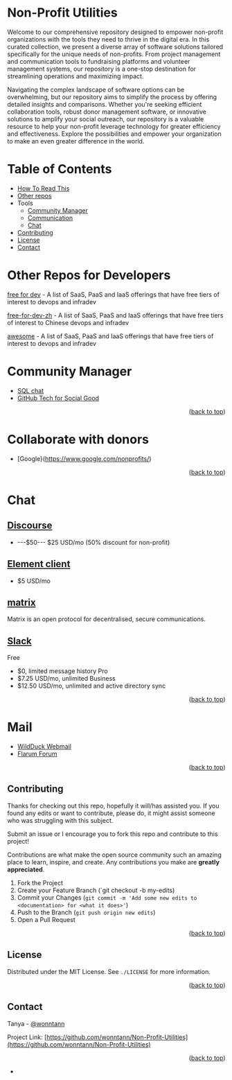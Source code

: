 # Non-Profit Utilities

Welcome to our comprehensive repository designed to empower non-profit organizations with the tools they need to thrive in the digital era. In this curated collection, we present a diverse array of software solutions tailored specifically for the unique needs of non-profits. From project management and communication tools to fundraising platforms and volunteer management systems, our repository is a one-stop destination for streamlining operations and maximizing impact.

Navigating the complex landscape of software options can be overwhelming, but our repository aims to simplify the process by offering detailed insights and comparisons. Whether you're seeking efficient collaboration tools, robust donor management software, or innovative solutions to amplify your social outreach, our repository is a valuable resource to help your non-profit leverage technology for greater efficiency and effectiveness. Explore the possibilities and empower your organization to make an even greater difference in the world.

# Table of Contents
- [How To Read This](#how-to-read-this)
- [Other repos](#other-repos)
- Tools
    - [Community Manager](#community-manager)
    - [Communication](#communication)
    - [Chat](#chat)
- [Contributing](#contributing)
- [License](#license)
- [Contact](#contact)

# Other Repos for Developers
[free for dev](https://github.com/ripienaar/free-for-dev) - A list of SaaS, PaaS and IaaS offerings that have free tiers of interest to devops and infradev

[free-for-dev-zh](https://github.com/qinghuaiorg/free-for-dev-zh) - A list of SaaS, PaaS and IaaS offerings that have free tiers of interest to Chinese devops and infradev

[awesome](https://github.com/sindresorhus/awesome) - A list of SaaS, PaaS and IaaS offerings that have free tiers of interest to devops and infradev



# Community Manager
- [SQL chat](https://github.com/sqlchat/sqlchat)
- [GitHub Tech for Social Good](https://socialimpact.github.com/tech-for-social-good/dpg-open-source-community-manager-program)

<p align="right">(<a href="#top">back to top</a>)</p>


# Collaborate with donors
- [Google}(https://www.google.com/nonprofits/)

<p align="right">(<a href="#top">back to top</a>)</p>


# Chat
## [Discourse](https://discourse.org/)
- ---$50--- $25 USD/mo (50% discount for non-profit)
## [Element client](https://element.io/)
- $5 USD/mo
## [matrix](https://www.matrix.org/try-matrix/)
Matrix is an open protocol for decentralised, secure communications.
## [Slack](https://slack.com/help/articles/204368833-Apply-for-the-Slack-for-Nonprofits-discount)
Free
- $0, limited message history
Pro
- $7.25 USD/mo, unlimited
Business
- $12.50 USD/mo, unlimited and active directory sync


<p align="right">(<a href="#top">back to top</a>)</p>


# Mail
- [WildDuck Webmail](https://webmail.wildduck.email/)
- [Flarum Forum](https://flarum.org/)


<p align="right">(<a href="#top">back to top</a>)</p>

<!-- CONTRIBUTING -->
## Contributing
Thanks for checking out this repo, hopefully it will/has assisted you. If you found any edits or want to contribute, please do, it might assist someone who was struggling with this subject.

Submit an issue or I encourage you to fork this repo and contribute to this project!

Contributions are what make the open source community such an amazing place to learn, inspire, and create. Any contributions you make are **greatly appreciated**.

1. Fork the Project
2. Create your Feature Branch (`git checkout -b my-edits)
3. Commit your Changes (`git commit -m 'Add some new edits to <documentation> for <what it does>'`)
4. Push to the Branch (`git push origin new edits`)
5. Open a Pull Request

<p align="right">(<a href="#top">back to top</a>)</p>


<!-- LICENSE -->
## License
Distributed under the MIT License. See `./LICENSE` for more information.

<p align="right">(<a href="#top">back to top</a>)</p>


<!-- CONTACT -->
## Contact
Tanya - [@wonntann](https://twitter.com/wonntann)

Project Link: [https://github.com/wonntann/Non-Profit-Utilities](https://github.com/wonntann/Non-Profit-Utilities)

<p align="right">(<a href="#top">back to top</a>)</p>


- 


